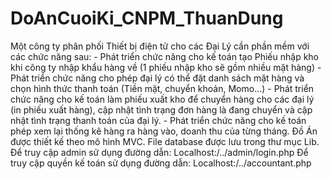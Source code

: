 # DoAnCuoiKi_CNPM_ThuanDung
Một công ty phân phối Thiết bị điện tử cho các Đại Lý cần phần mềm với các chức năng sau: - Phát triển chức năng cho kế toán tạo Phiếu nhập kho khi công ty nhập khẩu hàng về (1 phiếu nhập kho sẽ gồm nhiều mặt hàng) - Phát triển chức năng cho phép đại lý có thể đặt danh sách mặt hàng và chọn hình thức thanh toán (Tiền mặt, chuyển khoản, Momo…) - Phát triển chức năng cho kế toán làm phiếu xuất kho để chuyển hàng cho các đại lý (in phiếu xuất hàng), cập nhật tình trạng đơn hàng là đang chuyển và cập nhật tình trạng thanh toán của đại lý. - Phát triển chức năng cho kế toán phép xem lại thống kê hàng ra hàng vào, doanh thu của từng tháng.
Đồ Án được thiết kế theo mô hình MVC.
File database được lưu trong thư mục Lib.
Để truy cập admin sử dụng đường dẫn: Localhost:/../admin/login.php
Để truy cập quyền kế toán sử dụng đường dẫn: Localhost:/../accountant.php
